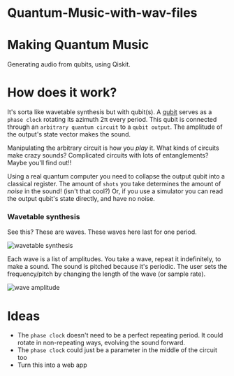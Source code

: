 # Quantum-Music-with-wav-files

# Making Quantum Music
Generating audio from qubits, using Qiskit.

# How does it work?

It's sorta like wavetable synthesis but with qubit(s). A [qubit](https://javafxpert.github.io/grok-bloch/) serves as a `phase clock` rotating its azimuth 2π every period. This qubit is connected through an `arbitrary quantum circuit` to a `qubit output`. The amplitude of the output's state vector makes the sound.

Manipulating the arbitrary circuit is how you *play* it. What kinds of circuits make crazy sounds? Complicated circuits with lots of entanglements? Maybe you'll find out!! 

Using a real quantum computer you need to collapse the output qubit into a classical register. The amount of `shots` you take determines the amount of *noise* in the sound! (isn't that cool?) Or, if you use a simulator you can read the output qubit's state directly, and have no noise. 


### Wavetable synthesis

See this? These are waves. These waves here last for one period. 

![wavetable synthesis](http://synthesizeracademy.com/wp-content/uploads/wavetable-synthesis-wavetable.gif)

Each wave is a list of amplitudes. You take a wave, repeat it indefinitely, to make a sound. The sound is pitched because it's periodic. The user sets the frequency/pitch by changing the length of the wave (or sample rate).

![wave amplitude](https://study.com/cimages/multimages/16/amplitudedw.png)

# Ideas

 - The `phase clock` doesn't need to be a perfect repeating period. It could rotate in non-repeating ways, evolving the sound forward.
 - The `phase clock` could just be a parameter in the middle of the circuit too
 - Turn this into a web app 



